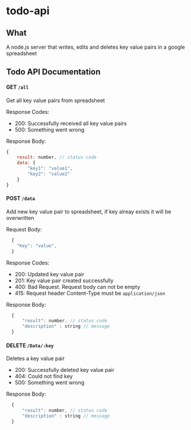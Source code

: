 # todo-api

## What 

A node.js server that writes, edits and deletes key value pairs in a google spreadsheet

## Todo API Documentation

#### GET `/all`
Get all key value pairs from spreadsheet

Response Codes:
- 200: Successfully received all key value pairs
- 500: Something went wrong

Response Body:
```javascript
{
    result: number, // status code 
    data: { 
        "key1": "value1",
        "key2": "value2" 
    }
}
```

#### POST `/data`
Add new key value pair to spreadsheet, if key alreay exists it will be overwritten

Request Body:
```javascript
  {
    "Key": "value",
  }
```

Response Codes:
- 200: Updated key value pair
- 201: Key value pair created successfully
- 400: Bad Request. Request body can not be empty
- 415: Request header Content-Type must be `application/json`

Response Body:
```javascript
  {
      "result": number, // status code
      "description" : string // message
  }
```

#### DELETE `/Data/:key`
Deletes a key value pair 

- 200: Successfully deleted key value pair
- 404: Could not find key
- 500: Something went wrong

Response Body:
```javascript
  {
      "result": number, // status code
      "description" : string // message
  }
```